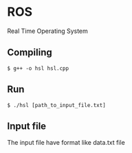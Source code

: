 # ROS
Real Time Operating System

## Compiling

```
$ g++ -o hsl hsl.cpp 
```

## Run

```
$ ./hsl [path_to_input_file.txt]
```

## Input file

The input file have format like data.txt file
